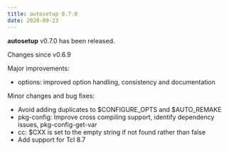 ```yaml
---
title: autosetup 0.7.0
date: 2020-09-23
---
```


**autosetup** v0.7.0 has been released.

Changes since v0.6.9

Major improvements:

* options: improved option handling, consistency and documentation

Minor changes and bug fixes:

* Avoid adding duplicates to $CONFIGURE_OPTS and $AUTO_REMAKE
* pkg-config: Improve cross compiling support, identify dependency issues, pkg-config-get-var
* cc: $CXX is set to the empty string if not found rather than false
* Add support for Tcl 8.7
